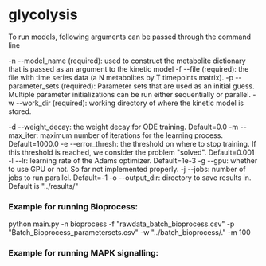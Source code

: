 # glycolysis
To run models, following arguments can be passed through the command line

-n --model_name (required): used to construct the metabolite dictionary that is passed as an argument to the kinetic model
-f --file (required): the file with time series data (a N metabolites by T timepoints matrix).
-p --parameter_sets (required): Parameter sets that are used as an initial guess. Multiple parameter initializations can be run either sequentially or parallel.
-w --work_dir (required): working directory of where the kinetic model is stored.

-d --weight_decay: the weight decay for ODE training. Default=0.0
-m --max_iter: maximum number of iterations for the learning process. Default=1000.0
-e --error_thresh: the threshold on where to stop training. If this threshold is reached, we consider the problem "solved". Default=0.001
-l --lr: learning rate of the Adams optimizer. Default=1e-3
-g --gpu: whether to use GPU or not. So far not implemented properly.
-j --jobs: number of jobs to run parallel. Default=-1
-o --output_dir: directory to save results in. Default is "../results/"


### Example for running Bioprocess:

python main.py -n bioprocess -f "rawdata_batch_bioprocess.csv" -p "Batch_Bioprocess_parametersets.csv" -w "../batch_bioprocess/."  -m 100

### Example for running MAPK signalling:

